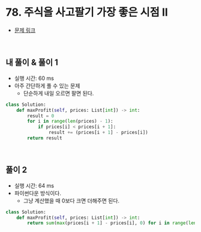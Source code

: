 # 78. 주식을 사고팔기 가장 좋은 시점 II

- [문제 링크](https://leetcode.com/problems/best-time-to-buy-and-sell-stock-ii/)

<br>

## 내 풀이 & 풀이 1

- 실행 시간: 60 ms
- 아주 간단하게 풀 수 있는 문제
  - 단순하게 내일 오르면 팔면 된다.

```python
class Solution:
    def maxProfit(self, prices: List[int]) -> int:
        result = 0
        for i in range(len(prices) - 1):
            if prices[i] < prices[i + 1]:
                result += (prices[i + 1] - prices[i])
        return result
```

<br>

## 풀이 2

- 실행 시간: 64 ms
- 파이썬다운 방식이다.
  - 그냥 계산했을 때 0보다 크면 더해주면 된다.

```python
class Solution:
    def maxProfit(self, prices: List[int]) -> int:
        return sum(max(prices[i + 1] - prices[i], 0) for i in range(len(prices) - 1))
```
